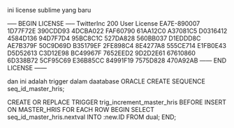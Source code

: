ini license sublime yang baru

—– BEGIN LICENSE —–
TwitterInc
200 User License
EA7E-890007
1D77F72E 390CDD93 4DCBA022 FAF60790
61AA12C0 A37081C5 D0316412 4584D136
94D7F7D4 95BC8C1C 527DA828 560BB037
D1EDDD8C AE7B379F 50C9D69D B35179EF
2FE898C4 8E4277A8 555CE714 E1FB0E43
D5D52613 C3D12E98 BC49967F 7652EED2
9D2D2E61 67610860 6D338B72 5CF95C69
E36B85CC 84991F19 7575D828 470A92AB
—— END LICENSE ——


dan ini adalah trigger dalam daatabase ORACLE
CREATE SEQUENCE seq_id_master_hris;

CREATE OR REPLACE TRIGGER trig_increment_master_hris
  BEFORE INSERT ON MASTER_HRIS
  FOR EACH ROW
BEGIN
  SELECT seq_id_master_hris.nextval
  INTO :new.ID
  FROM dual;
END;


